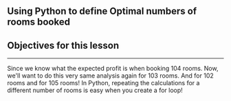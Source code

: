 ## Using Python to define Optimal numbers of rooms booked

## Objectives for this lesson

***

Since we know what the expected profit is when booking 104 rooms. Now, we'll want to do this very same analysis again for 103 rooms. And for 102 rooms and for 105 rooms! In Python, repeating the calculations for a different number of rooms is easy when you create a for loop!